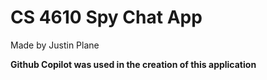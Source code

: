 # CS 4610 Spy Chat App

Made by Justin Plane

**Github Copilot was used in the creation of this application**
